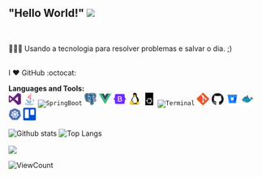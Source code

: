## "Hello World!" <img src="https://media.giphy.com/media/hvRJCLFzcasrR4ia7z/giphy.gif" width="25px">
<br />

👨🏽‍💻 Usando a tecnologia para resolver problemas e salvar o dia. ;)
<br />
<br />

I :heart: GitHub :octocat:
<br />

**Languages and Tools:**   
<code><img height="25" src="https://raw.githubusercontent.com/devicons/devicon/master/icons/visualstudio/visualstudio-plain.svg" alt="VSCode"></code>
<code><img height="25" src="https://raw.githubusercontent.com/devicons/devicon/master/icons/java/java-original.svg" alt="Java"></code>
<code><img height="25" src="https://www.vectorlogo.zone/logos/springio/springio-icon.svg" alt="SpringBoot"></code>
<code><img height="25" src="https://raw.githubusercontent.com/devicons/devicon/master/icons/postgresql/postgresql-original.svg" alt="PostgresSQL"></code>
<code><img height="25" src="https://raw.githubusercontent.com/devicons/devicon/master/icons/vuejs/vuejs-original.svg" alt="VueJS"></code>
<code><img height="25" src="https://raw.githubusercontent.com/devicons/devicon/master/icons/bootstrap/bootstrap-plain.svg" alt="Bootstrap"></code>
<code><img height="25" src="https://raw.githubusercontent.com/devicons/devicon/master/icons/linux/linux-original.svg" alt="Linux"></code>
<code><img height="25" src="https://raw.githubusercontent.com/devicons/devicon/master/icons/ubuntu/ubuntu-plain.svg" alt="Ubuntu"></code>
<code><img height="25" src="https://www.vectorlogo.zone/logos/gnu_bash/gnu_bash-icon.svg" alt="Terminal"></code>
<code><img height="25" src="https://raw.githubusercontent.com/devicons/devicon/master/icons/git/git-original.svg" alt="Git"></code>
<code><img height="25" src="https://raw.githubusercontent.com/devicons/devicon/master/icons/github/github-original.svg" alt="GitHub"></code>
<code><img height="25" src="https://raw.githubusercontent.com/devicons/devicon/master/icons/bitbucket/bitbucket-original.svg" alt="Bitbucket"></code>
<code><img height="25" src="https://raw.githubusercontent.com/devicons/devicon/master/icons/docker/docker-original.svg" alt="Docker"></code>
<code><img height="25" src="https://raw.githubusercontent.com/devicons/devicon/master/icons/kubernetes/kubernetes-plain.svg" alt="Kubernetes"></code>
<code><img height="25" src="https://raw.githubusercontent.com/devicons/devicon/master/icons/trello/trello-plain.svg" alt="Trello"></code>


![Github stats](https://github-readme-stats.vercel.app/api?username=gmarink&show_icons=true&layout=compact)
![Top Langs](https://github-readme-stats.vercel.app/api/top-langs/?username=gmarink&layout=compact)

<p><img align="center" src="https://github-readme-streak-stats.herokuapp.com/?user=gmarink&" /></p>

![ViewCount](https://views.whatilearened.today/views/github/gmarink/views.svg)
